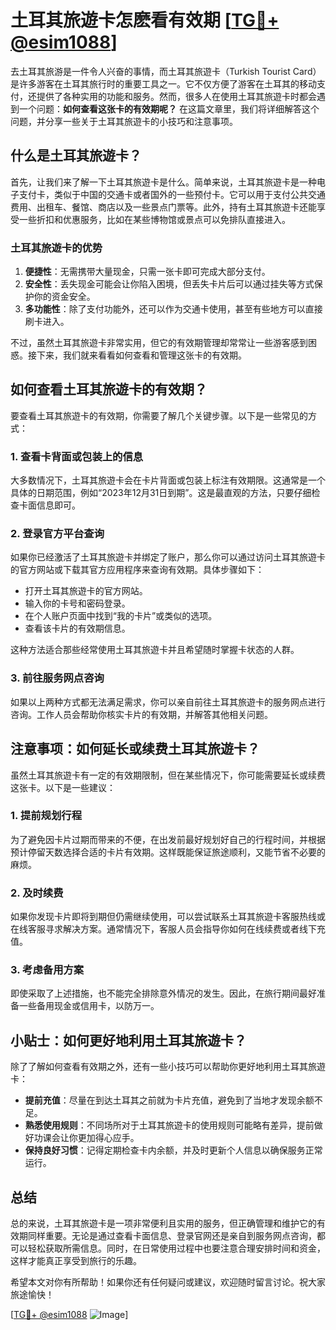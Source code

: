 # 土耳其旅遊卡怎麽看有效期 [[TG💪+ @esim1088](https://t.me/s/esim1088)]

去土耳其旅游是一件令人兴奋的事情，而土耳其旅遊卡（Turkish Tourist Card）是许多游客在土耳其旅行时的重要工具之一。它不仅方便了游客在土耳其的移动支付，还提供了各种实用的功能和服务。然而，很多人在使用土耳其旅遊卡时都会遇到一个问题：**如何查看这张卡的有效期呢？** 在这篇文章里，我们将详细解答这个问题，并分享一些关于土耳其旅遊卡的小技巧和注意事项。

## 什么是土耳其旅遊卡？

首先，让我们来了解一下土耳其旅遊卡是什么。简单来说，土耳其旅遊卡是一种电子支付卡，类似于中国的交通卡或者国外的一些预付卡。它可以用于支付公共交通费用、出租车、餐馆、商店以及一些景点门票等。此外，持有土耳其旅遊卡还能享受一些折扣和优惠服务，比如在某些博物馆或景点可以免排队直接进入。

### 土耳其旅遊卡的优势

1. **便捷性**：无需携带大量现金，只需一张卡即可完成大部分支付。
2. **安全性**：丢失现金可能会让你陷入困境，但丢失卡片后可以通过挂失等方式保护你的资金安全。
3. **多功能性**：除了支付功能外，还可以作为交通卡使用，甚至有些地方可以直接刷卡进入。

不过，虽然土耳其旅遊卡非常实用，但它的有效期管理却常常让一些游客感到困惑。接下来，我们就来看看如何查看和管理这张卡的有效期。

## 如何查看土耳其旅遊卡的有效期？

要查看土耳其旅遊卡的有效期，你需要了解几个关键步骤。以下是一些常见的方式：

### 1. 查看卡背面或包装上的信息

大多数情况下，土耳其旅遊卡会在卡片背面或包装上标注有效期限。这通常是一个具体的日期范围，例如“2023年12月31日到期”。这是最直观的方法，只要仔细检查卡面信息即可。

### 2. 登录官方平台查询

如果你已经激活了土耳其旅遊卡并绑定了账户，那么你可以通过访问土耳其旅遊卡的官方网站或下载其官方应用程序来查询有效期。具体步骤如下：

- 打开土耳其旅遊卡的官方网站。
- 输入你的卡号和密码登录。
- 在个人账户页面中找到“我的卡片”或类似的选项。
- 查看该卡片的有效期信息。

这种方法适合那些经常使用土耳其旅遊卡并且希望随时掌握卡状态的人群。

### 3. 前往服务网点咨询

如果以上两种方式都无法满足需求，你可以亲自前往土耳其旅遊卡的服务网点进行咨询。工作人员会帮助你核实卡片的有效期，并解答其他相关问题。

## 注意事项：如何延长或续费土耳其旅遊卡？

虽然土耳其旅遊卡有一定的有效期限制，但在某些情况下，你可能需要延长或续费这张卡。以下是一些建议：

### 1. 提前规划行程

为了避免因卡片过期而带来的不便，在出发前最好规划好自己的行程时间，并根据预计停留天数选择合适的卡片有效期。这样既能保证旅途顺利，又能节省不必要的麻烦。

### 2. 及时续费

如果你发现卡片即将到期但仍需继续使用，可以尝试联系土耳其旅遊卡客服热线或在线客服寻求解决方案。通常情况下，客服人员会指导你如何在线续费或者线下充值。

### 3. 考虑备用方案

即使采取了上述措施，也不能完全排除意外情况的发生。因此，在旅行期间最好准备一些备用现金或信用卡，以防万一。

## 小贴士：如何更好地利用土耳其旅遊卡？

除了了解如何查看有效期之外，还有一些小技巧可以帮助你更好地利用土耳其旅遊卡：

- **提前充值**：尽量在到达土耳其之前就为卡片充值，避免到了当地才发现余额不足。
- **熟悉使用规则**：不同场所对于土耳其旅遊卡的使用规则可能略有差异，提前做好功课会让你更加得心应手。
- **保持良好习惯**：记得定期检查卡内余额，并及时更新个人信息以确保服务正常运行。

## 总结

总的来说，土耳其旅遊卡是一项非常便利且实用的服务，但正确管理和维护它的有效期同样重要。无论是通过查看卡面信息、登录官网还是亲自到服务网点咨询，都可以轻松获取所需信息。同时，在日常使用过程中也要注意合理安排时间和资金，这样才能真正享受到旅行的乐趣。

希望本文对你有所帮助！如果你还有任何疑问或建议，欢迎随时留言讨论。祝大家旅途愉快！

[[TG💪+ @esim1088](https://t.me/s/esim1088) ![Image](https://i.postimg.cc/4NQfJmqS/Snipaste-2025-05-13-00-14-12.png)]